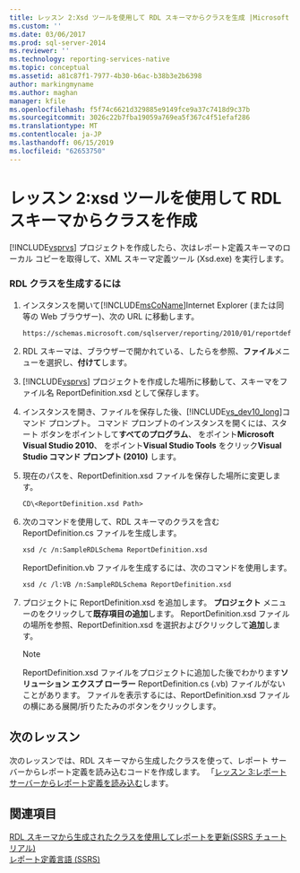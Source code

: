 ```yaml
---
title: レッスン 2:Xsd ツールを使用して RDL スキーマからクラスを生成 |Microsoft Docs
ms.custom: ''
ms.date: 03/06/2017
ms.prod: sql-server-2014
ms.reviewer: ''
ms.technology: reporting-services-native
ms.topic: conceptual
ms.assetid: a81c87f1-7977-4b30-b6ac-b38b3e2b6398
author: markingmyname
ms.author: maghan
manager: kfile
ms.openlocfilehash: f5f74c6621d329885e9149fce9a37c7418d9c37b
ms.sourcegitcommit: 3026c22b7fba19059a769ea5f367c4f51efaf286
ms.translationtype: MT
ms.contentlocale: ja-JP
ms.lasthandoff: 06/15/2019
ms.locfileid: "62653750"
---
```

# <a name="lesson-2-generate-classes-from-the-rdl-schema-using-the-xsd-tool"></a>レッスン 2:xsd ツールを使用して RDL スキーマからクラスを作成
  [!INCLUDE[vsprvs](../includes/vsprvs-md.md)] プロジェクトを作成したら、次はレポート定義スキーマのローカル コピーを取得して、XML スキーマ定義ツール (Xsd.exe) を実行します。  
  
### <a name="to-generate-the-rdl-classes"></a>RDL クラスを生成するには  
  
1.  インスタンスを開いて[!INCLUDE[msCoName](../includes/msconame-md.md)]Internet Explorer (または同等の Web ブラウザー)、次の URL に移動します。  
  
    ```  
    https://schemas.microsoft.com/sqlserver/reporting/2010/01/reportdefinition/ReportDefinition.xsd  
    ```  
  
2.  RDL スキーマは、ブラウザーで開かれている、したらを参照、**ファイル**メニューを選択し、**付けて**します。  
  
3.  [!INCLUDE[vsprvs](../includes/vsprvs-md.md)] プロジェクトを作成した場所に移動して、スキーマをファイル名 ReportDefinition.xsd として保存します。  
  
4.  インスタンスを開き、ファイルを保存した後、[!INCLUDE[vs_dev10_long](../includes/vs-dev10-long-md.md)]コマンド プロンプト。 コマンド プロンプトのインスタンスを開くには、スタート ボタンをポイントして**すべてのプログラム**、 をポイント**Microsoft Visual Studio 2010**、 をポイント**Visual Studio Tools**  をクリック**Visual Studio コマンド プロンプト (2010)** します。  
  
5.  現在のパスを、ReportDefinition.xsd ファイルを保存した場所に変更します。  
  
     `CD\<ReportDefinition.xsd Path>`  
  
6.  次のコマンドを使用して、RDL スキーマのクラスを含む ReportDefinition.cs ファイルを生成します。  
  
     `xsd /c /n:SampleRDLSchema ReportDefinition.xsd`  
  
     ReportDefinition.vb ファイルを生成するには、次のコマンドを使用します。  
  
     `xsd /c /l:VB /n:SampleRDLSchema ReportDefinition.xsd`  
  
7.  プロジェクトに ReportDefinition.xsd を追加します。 **プロジェクト** メニューのをクリックして**既存項目の追加**します。 ReportDefinition.xsd ファイルの場所を参照、ReportDefinition.xsd を選択およびクリックして**追加**します。  
  
    > [!NOTE]  
    >  ReportDefinition.xsd ファイルをプロジェクトに追加した後でわかります**ソリューション エクスプ ローラー** ReportDefinition.cs (.vb) ファイルがないことがあります。 ファイルを表示するには、ReportDefinition.xsd ファイルの横にある展開/折りたたみのボタンをクリックします。  
  
## <a name="next-lesson"></a>次のレッスン  
 次のレッスンでは、RDL スキーマから生成したクラスを使って、レポート サーバーからレポート定義を読み込むコードを作成します。 「[レッスン 3:レポート サーバーからレポート定義を読み込む](../../2014/tutorials/lesson-3-load-a-report-definition-from-the-report-server.md)します。  
  
## <a name="see-also"></a>関連項目  
 [RDL スキーマから生成されたクラスを使用してレポートを更新&#40;SSRS チュートリアル&#41;](../../2014/tutorials/updating-reports-using-classes-generated-from-the-rdl-schema-ssrs-tutorial.md)   
 [レポート定義言語 &#40;SSRS&#41;](../reporting-services/reports/report-definition-language-ssrs.md)  
  
  
